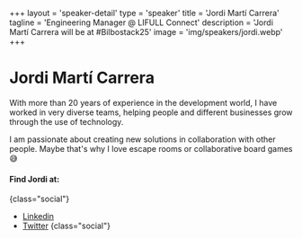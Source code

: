 +++
layout = 'speaker-detail'
type = 'speaker'
title = 'Jordi Martí Carrera'
tagline = 'Engineering Manager @ LIFULL Connect'
description = 'Jordi Martí Carrera will be at #Bilbostack25'
image = 'img/speakers/jordi.webp'
+++

# Jordi Martí Carrera

With more than 20 years of experience in the development world, I have worked in very diverse teams, helping people and different businesses grow through the use of technology.  

I am passionate about creating new solutions in collaboration with other people. Maybe that's why I love escape rooms or collaborative board games 😅

#### Find Jordi at:

{class="social"}
* [Linkedin](https://www.linkedin.com/in/jmarti-heedrox/)
* [Twitter](https://twitter.com/itortv)
  {class="social"}